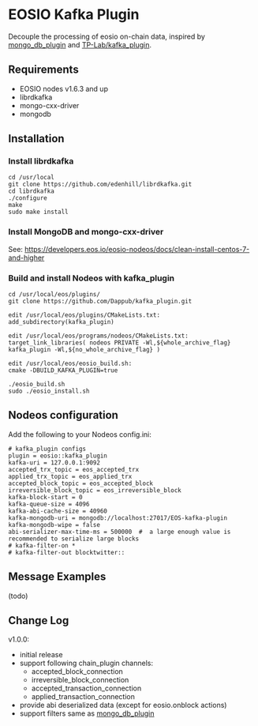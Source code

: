 # EOSIO Kafka Plugin

Decouple the processing of eosio on-chain data, inspired by [mongo_db_plugin](https://github.com/EOSIO/eos/tree/master/plugins/mongo_db_plugin) and [TP-Lab/kafka_plugin](https://github.com/TP-Lab/kafka_plugin).

## Requirements
- EOSIO nodes v1.6.3 and up
- librdkafka
- mongo-cxx-driver
- mongodb

## Installation

###  Install librdkafka
```
cd /usr/local
git clone https://github.com/edenhill/librdkafka.git
cd librdkafka
./configure
make
sudo make install
```

### Install MongoDB and mongo-cxx-driver
See: https://developers.eos.io/eosio-nodeos/docs/clean-install-centos-7-and-higher

### Build and install Nodeos with kafka_plugin
```
cd /usr/local/eos/plugins/
git clone https://github.com/Dappub/kafka_plugin.git

edit /usr/local/eos/plugins/CMakeLists.txt:
add_subdirectory(kafka_plugin)

edit /usr/local/eos/programs/nodeos/CMakeLists.txt:
target_link_libraries( nodeos PRIVATE -Wl,${whole_archive_flag} kafka_plugin -Wl,${no_whole_archive_flag} )

edit /usr/local/eos/eosio_build.sh:
cmake -DBUILD_KAFKA_PLUGIN=true

./eosio_build.sh
sudo ./eosio_install.sh
```

## Nodeos configuration
Add the following to your Nodeos config.ini:
```
# kafka_plugin configs
plugin = eosio::kafka_plugin
kafka-uri = 127.0.0.1:9092
accepted_trx_topic = eos_accepted_trx
applied_trx_topic = eos_applied_trx
accepted_block_topic = eos_accepted_block
irreversible_block_topic = eos_irreversible_block
kafka-block-start = 0
kafka-queue-size = 4096
kafka-abi-cache-size = 40960
kafka-mongodb-uri = mongodb://localhost:27017/EOS-kafka-plugin
kafka-mongodb-wipe = false
abi-serializer-max-time-ms = 500000  #  a large enough value is recommended to serialize large blocks
# kafka-filter-on *
# kafka-filter-out blocktwitter::
```

## Message Examples
(todo)

## Change Log
v1.0.0:
- initial release
- support following chain_plugin channels: 
    - accepted_block_connection
    - irreversible_block_connection
    - accepted_transaction_connection
    - applied_transaction_connection
- provide abi deserialized data (except for eosio.onblock actions)
- support filters same as [mongo_db_plugin](https://developers.eos.io/eosio-nodeos/docs/mongo_db_plugin#section-example-filters)
